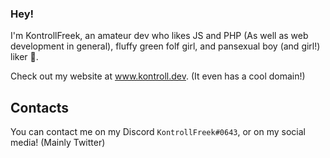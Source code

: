### Hey!
I'm KontrollFreek, an amateur dev who likes JS and PHP (As well as web development in general), fluffy green folf girl, and pansexual boy (and girl!) liker 🥰.

Check out my website at www.kontroll.dev. (It even has a cool domain!)
## Contacts
You can contact me on my Discord `KontrollFreek#0643`, or on my social media! (Mainly Twitter)
